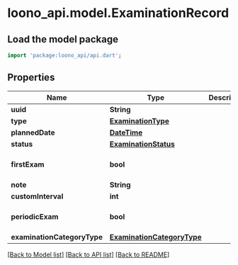 # loono_api.model.ExaminationRecord

## Load the model package
```dart
import 'package:loono_api/api.dart';
```

## Properties
Name | Type | Description | Notes
------------ | ------------- | ------------- | -------------
**uuid** | **String** |  | [optional] 
**type** | [**ExaminationType**](ExaminationType.md) |  | 
**plannedDate** | [**DateTime**](DateTime.md) |  | [optional] 
**status** | [**ExaminationStatus**](ExaminationStatus.md) |  | [optional] 
**firstExam** | **bool** |  | [optional] [default to false]
**note** | **String** |  | [optional] 
**customInterval** | **int** |  | [optional] 
**periodicExam** | **bool** |  | [optional] [default to true]
**examinationCategoryType** | [**ExaminationCategoryType**](ExaminationCategoryType.md) |  | [optional] 

[[Back to Model list]](../README.md#documentation-for-models) [[Back to API list]](../README.md#documentation-for-api-endpoints) [[Back to README]](../README.md)


